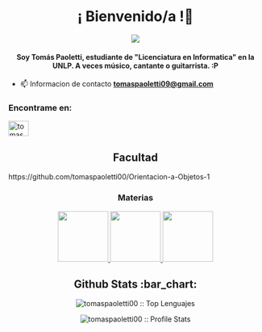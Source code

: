 <h1 align="center">¡ Bienvenido/a !👋</h1>
<p align="center">
  <img align="center" src="https://media1.tenor.com/m/bvoyWJqcwsIAAAAd/john-mayer.gif"/>
</p>
<h4 align="center">Soy Tomás Paoletti, estudiante de "Licenciatura en Informatica" en la UNLP. A veces músico, cantante o guitarrista. :P  </h4>

- 📫 Informacion de contacto **tomaspaoletti09@gmail.com**

  </div>

<h3>Encontrame en:</h3>
<p align="left">
<a href="https://www.instagram.com/tomas.paoletti/" target="blank"><img align="center" src="https://raw.githubusercontent.com/rahuldkjain/github-profile-readme-generator/master/src/images/icons/Social/instagram.svg" alt="tomaspaoletti00" height="30" width="40" /></a>
</p>


<h2 align="center">Facultad</h2>
https://github.com/tomaspaoletti00/Orientacion-a-Objetos-1
<div align="center">
    <h3>Materias</h3>
    <a href="https://github.com/tomaspaoletti00/Ing-Software-1">
      <img height="100px" src="https://github-readme-stats.vercel.app/api/pin/?username=tomaspaoletti00&repo=Ing-Software-1&theme=dark" />
    </a>  
    <a href="https://github.com/tomaspaoletti00/DBD">
      <img height="100px" src="https://github-readme-stats.vercel.app/api/pin/?username=tomaspaoletti00&repo=DBD&theme=dark" />
    </a> 
  <a href="https://github.com/tomaspaoletti00/Orientacion-a-Objetos-1">
      <img height="100px" src="https://github-readme-stats.vercel.app/api/pin/?username=tomaspaoletti00&repo=Orientacion-a-Objetos-1&theme=dark" />
    </a> 
      </a>
 </div>

<h2 align="center">Github Stats :bar_chart:</h2>

<p align="center" height="100px" ><img src="https://github-readme-stats.vercel.app/api/top-langs/?username=tomaspaoletti00&langs_count=10&theme=dark&layout=compact" alt="tomaspaoletti00 :: Top Lenguajes" /></p>

<p align="center" height="100px" ><img src="https://github-readme-stats.vercel.app/api?username=tomaspaoletti00&show_icons=true&theme=dark" alt="tomaspaoletti00 :: Profile Stats" /></p>

